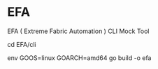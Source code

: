 # EFA
EFA ( Extreme Fabric Automation ) CLI Mock Tool  

cd EFA/cli

env GOOS=linux GOARCH=amd64 go build -o efa
